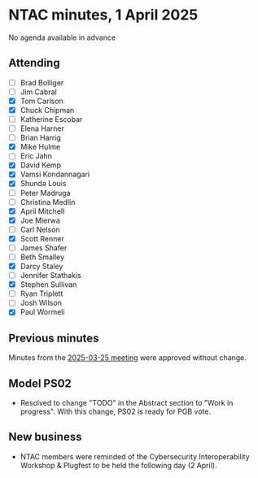# NTAC minutes, 1 April 2025

No agenda available in advance

## Attending

- [ ] Brad Bolliger
- [ ] Jim Cabral
- [x] Tom Carlson
- [x] Chuck Chipman
- [ ] Katherine Escobar
- [ ] Elena Harner
- [ ] Brian Harrig
- [x] Mike Hulme
- [ ] Eric Jahn
- [x] David Kemp
- [x] Vamsi Kondannagari
- [x] Shunda Louis
- [ ] Peter Madruga
- [ ] Christina Medlin
- [x] April Mitchell
- [x] Joe Mierwa
- [ ] Carl Nelson
- [x] Scott Renner
- [ ] James Shafer
- [ ] Beth Smalley
- [x] Darcy Staley 
- [ ] Jennifer Stathakis
- [x] Stephen Sullivan
- [ ] Ryan Triplett
- [ ] Josh Wilson
- [x] Paul Wormeli

## Previous minutes

Minutes from the [2025-03-25 meeting](2025-03-25-minutes.md) were approved without change.

## Model PS02

* Resolved to change "TODO" in the Abstract section to "Work in progress".  With this change, PS02 is ready for PGB vote.

## New business

* NTAC members were reminded of the Cybersecurity Interoperability Workshop & Plugfest to be held the following day (2 April).
